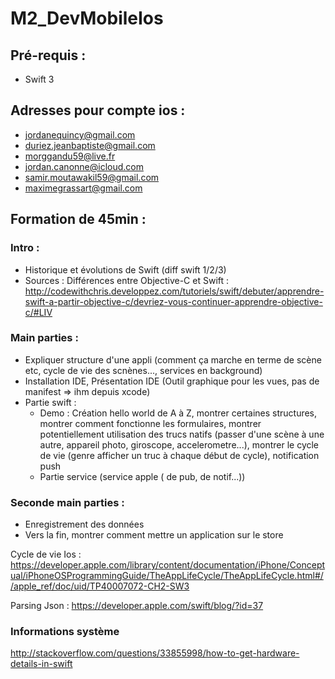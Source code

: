 # M2_DevMobileIos

## Pré-requis :
* Swift 3

## Adresses pour compte ios :
* jordanequincy@gmail.com
* duriez.jeanbaptiste@gmail.com
* morggandu59@live.fr
* jordan.canonne@icloud.com
* samir.moutawakil59@gmail.com
* maximegrassart@gmail.com

## Formation de 45min :

### Intro :
* Historique et évolutions de Swift (diff swift 1/2/3)
* Sources : Différences entre Objective-C et Swift : http://codewithchris.developpez.com/tutoriels/swift/debuter/apprendre-swift-a-partir-objective-c/devriez-vous-continuer-apprendre-objective-c/#LIV


### Main parties :
* Expliquer structure d'une appli (comment ça marche en terme de scène etc, cycle de vie des scnènes..., services en background)
* Installation IDE, Présentation IDE (Outil graphique pour les vues, pas de manifest => ihm depuis xcode)
* Partie swift : 
  * Demo : Création hello world de A à Z, montrer certaines structures, montrer comment fonctionne les formulaires, montrer potentiellement utilisation des trucs natifs (passer d'une scène à une autre, appareil photo, giroscope, accelerometre...), montrer le cycle de vie (genre afficher un truc à chaque début de cycle), notification push
  * Partie service (service apple ( de pub, de notif...))
  
### Seconde main parties :
* Enregistrement des données
* Vers la fin, montrer comment mettre un application sur le store


Cycle de vie Ios : https://developer.apple.com/library/content/documentation/iPhone/Conceptual/iPhoneOSProgrammingGuide/TheAppLifeCycle/TheAppLifeCycle.html#//apple_ref/doc/uid/TP40007072-CH2-SW3

Parsing Json :
https://developer.apple.com/swift/blog/?id=37


### Informations système
http://stackoverflow.com/questions/33855998/how-to-get-hardware-details-in-swift
